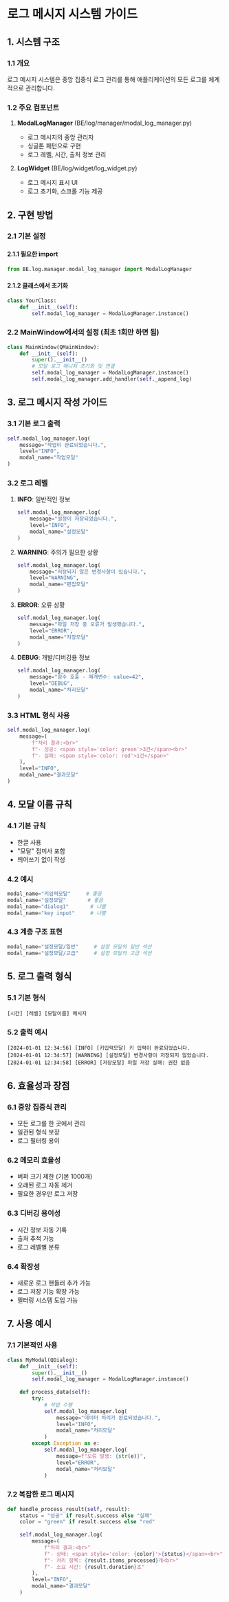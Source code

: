 # 로그 메시지 시스템 가이드

## 1. 시스템 구조

### 1.1 개요
로그 메시지 시스템은 중앙 집중식 로그 관리를 통해 애플리케이션의 모든 로그를 체계적으로 관리합니다.

### 1.2 주요 컴포넌트
1. **ModalLogManager** (BE/log/manager/modal_log_manager.py)
   - 로그 메시지의 중앙 관리자
   - 싱글톤 패턴으로 구현
   - 로그 레벨, 시간, 출처 정보 관리

2. **LogWidget** (BE/log/widget/log_widget.py)
   - 로그 메시지 표시 UI
   - 로그 초기화, 스크롤 기능 제공

## 2. 구현 방법

### 2.1 기본 설정

#### 2.1.1 필요한 import
```python
from BE.log.manager.modal_log_manager import ModalLogManager
```

#### 2.1.2 클래스에서 초기화
```python
class YourClass:
    def __init__(self):
        self.modal_log_manager = ModalLogManager.instance()
```

### 2.2 MainWindow에서의 설정 (최초 1회만 하면 됨)
```python
class MainWindow(QMainWindow):
    def __init__(self):
        super().__init__()
        # 모달 로그 매니저 초기화 및 연결
        self.modal_log_manager = ModalLogManager.instance()
        self.modal_log_manager.add_handler(self._append_log)
```

## 3. 로그 메시지 작성 가이드

### 3.1 기본 로그 출력
```python
self.modal_log_manager.log(
    message="작업이 완료되었습니다.",
    level="INFO",
    modal_name="작업모달"
)
```

### 3.2 로그 레벨
1. **INFO**: 일반적인 정보
   ```python
   self.modal_log_manager.log(
       message="설정이 저장되었습니다.",
       level="INFO",
       modal_name="설정모달"
   )
   ```

2. **WARNING**: 주의가 필요한 상황
   ```python
   self.modal_log_manager.log(
       message="저장되지 않은 변경사항이 있습니다.",
       level="WARNING",
       modal_name="편집모달"
   )
   ```

3. **ERROR**: 오류 상황
   ```python
   self.modal_log_manager.log(
       message="파일 저장 중 오류가 발생했습니다.",
       level="ERROR",
       modal_name="저장모달"
   )
   ```

4. **DEBUG**: 개발/디버깅용 정보
   ```python
   self.modal_log_manager.log(
       message="함수 호출 - 매개변수: value=42",
       level="DEBUG",
       modal_name="처리모달"
   )
   ```

### 3.3 HTML 형식 사용
```python
self.modal_log_manager.log(
    message=(
        f"처리 결과:<br>"
        f"- 성공: <span style='color: green'>3건</span><br>"
        f"- 실패: <span style='color: red'>1건</span>"
    ),
    level="INFO",
    modal_name="결과모달"
)
```

## 4. 모달 이름 규칙

### 4.1 기본 규칙
- 한글 사용
- "모달" 접미사 포함
- 띄어쓰기 없이 작성

### 4.2 예시
```python
modal_name="키입력모달"     # 좋음
modal_name="설정모달"       # 좋음
modal_name="dialog1"       # 나쁨
modal_name="key input"     # 나쁨
```

### 4.3 계층 구조 표현
```python
modal_name="설정모달/일반"     # 설정 모달의 일반 섹션
modal_name="설정모달/고급"     # 설정 모달의 고급 섹션
```

## 5. 로그 출력 형식

### 5.1 기본 형식
```
[시간] [레벨] [모달이름] 메시지
```

### 5.2 출력 예시
```
[2024-01-01 12:34:56] [INFO] [키입력모달] 키 입력이 완료되었습니다.
[2024-01-01 12:34:57] [WARNING] [설정모달] 변경사항이 저장되지 않았습니다.
[2024-01-01 12:34:58] [ERROR] [저장모달] 파일 저장 실패: 권한 없음
```

## 6. 효율성과 장점

### 6.1 중앙 집중식 관리
- 모든 로그를 한 곳에서 관리
- 일관된 형식 보장
- 로그 필터링 용이

### 6.2 메모리 효율성
- 버퍼 크기 제한 (기본 1000개)
- 오래된 로그 자동 제거
- 필요한 경우만 로그 저장

### 6.3 디버깅 용이성
- 시간 정보 자동 기록
- 출처 추적 가능
- 로그 레벨별 분류

### 6.4 확장성
- 새로운 로그 핸들러 추가 가능
- 로그 저장 기능 확장 가능
- 필터링 시스템 도입 가능

## 7. 사용 예시

### 7.1 기본적인 사용
```python
class MyModal(QDialog):
    def __init__(self):
        super().__init__()
        self.modal_log_manager = ModalLogManager.instance()
        
    def process_data(self):
        try:
            # 작업 수행
            self.modal_log_manager.log(
                message="데이터 처리가 완료되었습니다.",
                level="INFO",
                modal_name="처리모달"
            )
        except Exception as e:
            self.modal_log_manager.log(
                message=f"오류 발생: {str(e)}",
                level="ERROR",
                modal_name="처리모달"
            )
```

### 7.2 복잡한 로그 메시지
```python
def handle_process_result(self, result):
    status = "성공" if result.success else "실패"
    color = "green" if result.success else "red"
    
    self.modal_log_manager.log(
        message=(
            f"처리 결과:<br>"
            f"- 상태: <span style='color: {color}'>{status}</span><br>"
            f"- 처리 항목: {result.items_processed}개<br>"
            f"- 소요 시간: {result.duration}초"
        ),
        level="INFO",
        modal_name="결과모달"
    )
```
